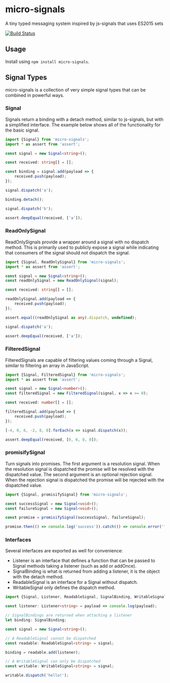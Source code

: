 # micro-signals

A tiny typed messaging system inspired by js-signals that uses ES2015 sets

[![Build Status](https://travis-ci.org/lelandmiller/micro-signals.svg?branch=master)](https://travis-ci.org/lelandmiller/micro-signals)

## Usage

Install using `npm install micro-signals`.

## Signal Types

micro-signals is a collection of very simple signal types that can be combined in powerful ways.

### Signal

Signals return a binding with a detach method, similar to js-signals, but with a simplified
interface. The example below shows all of the functionality for the basic signal.

```ts
import {Signal} from 'micro-signals';
import * as assert from 'assert';

const signal = new Signal<string>();

const received: string[] = [];

const binding = signal.add(payload => {
    received.push(payload);
});

signal.dispatch('a');

binding.detach();

signal.dispatch('b');

assert.deepEqual(received, ['a']);
```

### ReadOnlySignal

ReadOnlySignals provide a wrapper around a signal with no dispatch method. This is primarily used to
publicly expose a signal while indicating that consumers of the signal should not dispatch the
signal.

```ts
import {Signal, ReadOnlySignal} from 'micro-signals';
import * as assert from 'assert';

const signal = new Signal<string>();
const readOnlySignal = new ReadOnlySignal(signal);

const received: string[] = [];

readOnlySignal.add(payload => {
    received.push(payload);
});

assert.equal((readOnlySignal as any).dispatch, undefined);

signal.dispatch('a');

assert.deepEqual(received, ['a']);
```

### FilteredSignal

FilteredSignals are capable of filtering values coming through a Signal, similar to filtering an
array in JavaScript.

```ts
import {Signal, FilteredSignal} from 'micro-signals';
import * as assert from 'assert';

const signal = new Signal<number>();
const filteredSignal = new FilteredSignal(signal, x => x >= 0);

const received: number[] = [];

filteredSignal.add(payload => {
    received.push(payload);
});

[-4, 0, 6, -2, 8, 0].forEach(x => signal.dispatch(x));

assert.deepEqual(received, [0, 6, 8, 0]);
```

### promisifySignal

Turn signals into promises. The first argument is a resolution signal. When the resolution signal is
dispatched the promise will be resolved with the dispatched value. The second argument is an
optional rejection signal. When the rejection signal is dispatched the promise will be rejected with
the dispatched value.

```ts
import {Signal, promisifySignal} from 'micro-signals';

const successSignal = new Signal<void>();
const failureSignal = new Signal<void>();

const promise = promisifySignal(successSignal, failureSignal);

promise.then(() => console.log('success')).catch(() => console.error('failure'));
```

### Interfaces

Several interfaces are exported as well for convenience:

-   Listener is an interface that defines a function that can be passed to Signal methods taking a
    listener (such as add or addOnce).
-   SignalBinding is what is returned from adding a listener, it is the object with the detach
    method.
-   ReadableSignal is an interface for a Signal without dispatch.
-   WritableSignal only defines the dispatch method.

```ts
import {Signal, Listener, ReadableSignal, SignalBinding, WritableSignal} from 'micro-signals';

const listener: Listener<string> = payload => console.log(payload);

// SignalBindings are returned when attaching a listener
let binding: SignalBinding;

const signal = new Signal<string>();

// A ReadableSignal cannot be dispatched
const readable: ReadableSignal<string> = signal;

binding = readable.add(listener);

// A WritableSignal can only be dispatched
const writable: WritableSignal<string> = signal;

writable.dispatch('hello!');
```
